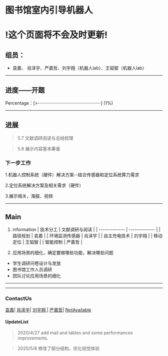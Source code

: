 # 图书馆室内引导机器人

# !这个页面将不会及时更新!

## 组员：
+ 袁嘉、 肖泽宇、严嘉哲、刘宇翔（机器人lab）、王韬智（机器人lab）


---
## 进度——开题

Percentage：[>··················································] (1%)

[comment]: <> (50 points equal to 100% )

---
## 进展  

>5.7    文献调研阅读与总结梳理 

>5.8    展示内容基本筹备

### 下一步工作  
1.机器人控制系统（硬件）解决方案--结合传感器和定位系统算力需求

2.定位系统解决方案及相关需求（硬件）

3.展示相关，海报、视频



---
## Main 
1. information
    | 技术分工  | 文献调研与阅读 |
    | ------------- | ------------- |
    | 路径规划  | 袁嘉  |
    | 环境监测传感器  | 肖泽宇  |
    | 自主充电技术  | 刘宇翔  |
    | 移动定位  | 王韬智  |
    | 智能控制  | 严嘉哲  |
    

2. 应用场景的细化，确定要做哪些功能，解决哪些问题
+ 学生调研问卷设计与发放
+ 图书馆工作人员调研
+ 团队讨论应用场景的细化

---


---
### ContactUs
[袁嘉](mailto:un_named_man@outlook.com)|
[肖泽宇](mailto:warrenxzy@163.com)|
[刘宇翔 ](mailto:320979308@qq.com)|
[严嘉哲](mailto:larryyan2010@gmail.com)|
[NotAvailable](mailto:NULL@NULL.com)

#### UpdateList
>2020/4/27 add mail and tables and some performances improvements.

>2020/5/8 修改了部分结构，优化视觉体验
